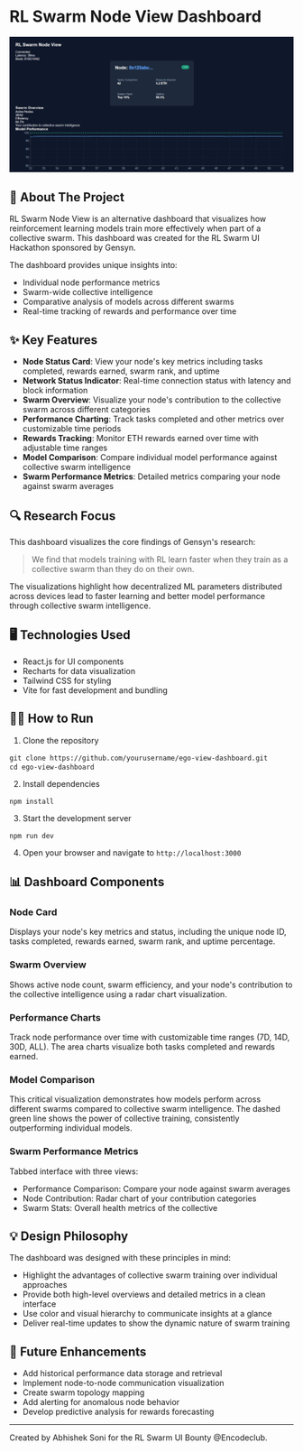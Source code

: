 # RL Swarm Node View Dashboard

![RL Swarm Node View Dashboard](RL.jpg)

## 🚀 About The Project
RL Swarm Node View is an alternative dashboard that visualizes how reinforcement learning models train more effectively when part of a collective swarm. This dashboard was created for the RL Swarm UI Hackathon sponsored by Gensyn.

The dashboard provides unique insights into:
- Individual node performance metrics
- Swarm-wide collective intelligence
- Comparative analysis of models across different swarms
- Real-time tracking of rewards and performance over time

## ✨ Key Features

- **Node Status Card**: View your node's key metrics including tasks completed, rewards earned, swarm rank, and uptime
- **Network Status Indicator**: Real-time connection status with latency and block information
- **Swarm Overview**: Visualize your node's contribution to the collective swarm across different categories
- **Performance Charting**: Track tasks completed and other metrics over customizable time periods
- **Rewards Tracking**: Monitor ETH rewards earned over time with adjustable time ranges
- **Model Comparison**: Compare individual model performance against collective swarm intelligence
- **Swarm Performance Metrics**: Detailed metrics comparing your node against swarm averages

## 🔍 Research Focus

This dashboard visualizes the core findings of Gensyn's research:

> We find that models training with RL learn faster when they train as a collective swarm than they do on their own.

The visualizations highlight how decentralized ML parameters distributed across devices lead to faster learning and better model performance through collective swarm intelligence.

## 🖥️ Technologies Used

- React.js for UI components
- Recharts for data visualization
- Tailwind CSS for styling
- Vite for fast development and bundling

## 🏃‍♂️ How to Run

1. Clone the repository
```
git clone https://github.com/yourusername/ego-view-dashboard.git
cd ego-view-dashboard
```

2. Install dependencies
```
npm install
```

3. Start the development server
```
npm run dev
```

4. Open your browser and navigate to `http://localhost:3000`

## 📊 Dashboard Components

### Node Card
Displays your node's key metrics and status, including the unique node ID, tasks completed, rewards earned, swarm rank, and uptime percentage.

### Swarm Overview
Shows active node count, swarm efficiency, and your node's contribution to the collective intelligence using a radar chart visualization.

### Performance Charts
Track node performance over time with customizable time ranges (7D, 14D, 30D, ALL). The area charts visualize both tasks completed and rewards earned.

### Model Comparison
This critical visualization demonstrates how models perform across different swarms compared to collective swarm intelligence. The dashed green line shows the power of collective training, consistently outperforming individual models.

### Swarm Performance Metrics
Tabbed interface with three views:
- Performance Comparison: Compare your node against swarm averages
- Node Contribution: Radar chart of your contribution categories
- Swarm Stats: Overall health metrics of the collective

## 💡 Design Philosophy

The dashboard was designed with these principles in mind:
- Highlight the advantages of collective swarm training over individual approaches
- Provide both high-level overviews and detailed metrics in a clean interface
- Use color and visual hierarchy to communicate insights at a glance
- Deliver real-time updates to show the dynamic nature of swarm training

## 🔮 Future Enhancements

- Add historical performance data storage and retrieval
- Implement node-to-node communication visualization
- Create swarm topology mapping
- Add alerting for anomalous node behavior
- Develop predictive analysis for rewards forecasting

---

Created by Abhishek Soni for the RL Swarm UI Bounty @Encodeclub.
